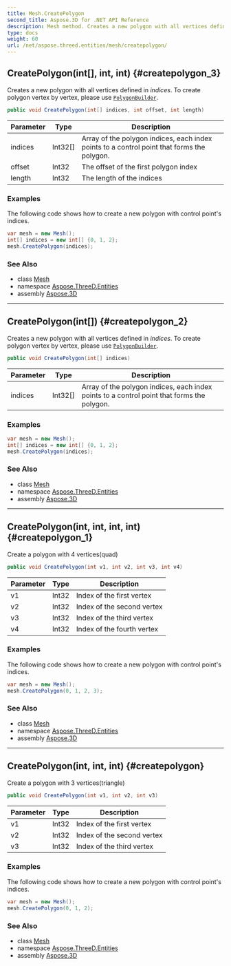```yaml
---
title: Mesh.CreatePolygon
second_title: Aspose.3D for .NET API Reference
description: Mesh method. Creates a new polygon with all vertices defined in indices. To create polygon vertex by vertex please use PolygonBuilder
type: docs
weight: 60
url: /net/aspose.threed.entities/mesh/createpolygon/
---
```

## CreatePolygon(int[], int, int) {#createpolygon_3}

Creates a new polygon with all vertices defined in *indices*. To create polygon vertex by vertex, please use [`PolygonBuilder`](../../polygonbuilder/).

```csharp
public void CreatePolygon(int[] indices, int offset, int length)
```

| Parameter | Type | Description |
| --- | --- | --- |
| indices | Int32[] | Array of the polygon indices, each index points to a control point that forms the polygon. |
| offset | Int32 | The offset of the first polygon index |
| length | Int32 | The length of the indices |

### Examples

The following code shows how to create a new polygon with control point's indices.

```csharp
var mesh = new Mesh();
int[] indices = new int[] {0, 1, 2};
mesh.CreatePolygon(indices);
```

### See Also

* class [Mesh](../)
* namespace [Aspose.ThreeD.Entities](../../../aspose.threed.entities/)
* assembly [Aspose.3D](../../../)

---

## CreatePolygon(int[]) {#createpolygon_2}

Creates a new polygon with all vertices defined in *indices*. To create polygon vertex by vertex, please use [`PolygonBuilder`](../../polygonbuilder/).

```csharp
public void CreatePolygon(int[] indices)
```

| Parameter | Type | Description |
| --- | --- | --- |
| indices | Int32[] | Array of the polygon indices, each index points to a control point that forms the polygon. |

### Examples

```csharp
var mesh = new Mesh();
int[] indices = new int[] {0, 1, 2};
mesh.CreatePolygon(indices);
```

### See Also

* class [Mesh](../)
* namespace [Aspose.ThreeD.Entities](../../../aspose.threed.entities/)
* assembly [Aspose.3D](../../../)

---

## CreatePolygon(int, int, int, int) {#createpolygon_1}

Create a polygon with 4 vertices(quad)

```csharp
public void CreatePolygon(int v1, int v2, int v3, int v4)
```

| Parameter | Type | Description |
| --- | --- | --- |
| v1 | Int32 | Index of the first vertex |
| v2 | Int32 | Index of the second vertex |
| v3 | Int32 | Index of the third vertex |
| v4 | Int32 | Index of the fourth vertex |

### Examples

The following code shows how to create a new polygon with control point's indices.

```csharp
var mesh = new Mesh();
mesh.CreatePolygon(0, 1, 2, 3);
```

### See Also

* class [Mesh](../)
* namespace [Aspose.ThreeD.Entities](../../../aspose.threed.entities/)
* assembly [Aspose.3D](../../../)

---

## CreatePolygon(int, int, int) {#createpolygon}

Create a polygon with 3 vertices(triangle)

```csharp
public void CreatePolygon(int v1, int v2, int v3)
```

| Parameter | Type | Description |
| --- | --- | --- |
| v1 | Int32 | Index of the first vertex |
| v2 | Int32 | Index of the second vertex |
| v3 | Int32 | Index of the third vertex |

### Examples

The following code shows how to create a new polygon with control point's indices.

```csharp
var mesh = new Mesh();
mesh.CreatePolygon(0, 1, 2);
```

### See Also

* class [Mesh](../)
* namespace [Aspose.ThreeD.Entities](../../../aspose.threed.entities/)
* assembly [Aspose.3D](../../../)


